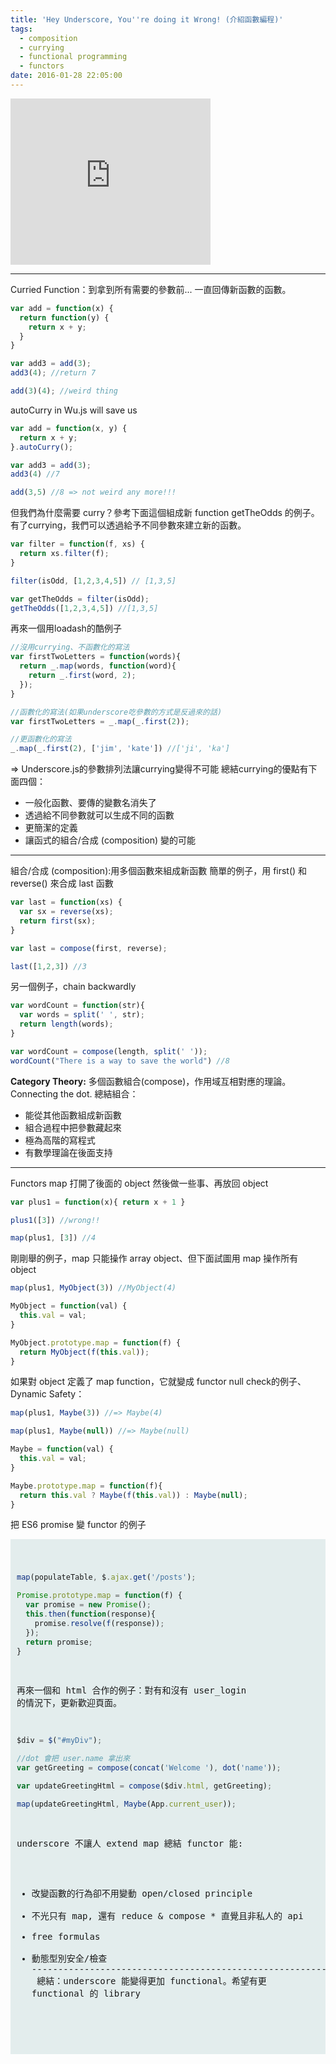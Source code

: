 ```yaml
---
title: 'Hey Underscore, You''re doing it Wrong! (介紹函數編程)'
tags:
  - composition
  - currying
  - functional programming
  - functors
date: 2016-01-28 22:05:00
---
```


<iframe allowfullscreen="" class="YOUTUBE-iframe-video" data-thumbnail-src="https://i.ytimg.com/vi/m3svKOdZijA/0.jpg" frameborder="0" height="266" src="https://www.youtube.com/embed/m3svKOdZijA?feature=player_embedded" width="320"></iframe>

----------------------------------------------------------
Curried Function：到拿到所有需要的參數前... 一直回傳新函數的函數。
```js
var add = function(x) {
  return function(y) {
    return x + y;
  }
}

var add3 = add(3);
add3(4); //return 7

add(3)(4); //weird thing 
``` 
autoCurry in Wu.js will save us 
```js
var add = function(x, y) {
  return x + y;
}.autoCurry();

var add3 = add(3);
add3(4) //7

add(3,5) //8 => not weird any more!!!
``` 
但我們為什麼需要 curry？參考下面這個組成新 function getTheOdds 的例子。 有了currying，我們可以透過給予不同參數來建立新的函數。 
```js
var filter = function(f, xs) {
  return xs.filter(f);
}

filter(isOdd, [1,2,3,4,5]) // [1,3,5]

var getTheOdds = filter(isOdd);
getTheOdds([1,2,3,4,5]) //[1,3,5]
``` 
再來一個用loadash的酷例子 
```js
//沒用currying、不函數化的寫法
var firstTwoLetters = function(words){
  return _.map(words, function(word){
    return _.first(word, 2);
  });
}

//函數化的寫法(如果underscore吃參數的方式是反過來的話)
var firstTwoLetters = _.map(_.first(2));

//更函數化的寫法
_.map(_.first(2), ['jim', 'kate']) //['ji', 'ka'] 
``` 
=> Underscore.js的參數排列法讓currying變得不可能  總結currying的優點有下面四個： 
* 一般化函數、要傳的變數名消失了 
* 透過給不同參數就可以生成不同的函數 
* 更簡潔的定義 
* 讓函式的組合/合成 (composition) 變的可能  
---------------------------------------------------------- 
組合/合成 (composition):用多個函數來組成新函數  簡單的例子，用 first() 和 reverse() 來合成 last 函數 
```js
var last = function(xs) {
  var sx = reverse(xs);
  return first(sx);
}

var last = compose(first, reverse);

last([1,2,3]) //3
``` 
另一個例子，chain backwardly 
```js
var wordCount = function(str){
  var words = split(' ', str);
  return length(words);
}

var wordCount = compose(length, split(' '));
wordCount("There is a way to save the world") //8
``` 
**Category Theory:** 多個函數組合(compose)，作用域互相對應的理論。Connecting the dot.  總結組合：
* 能從其他函數組成新函數 
* 組合過程中把參數藏起來 
* 極為高階的寫程式 
* 有數學理論在後面支持  
------------------------------------------------------------------ 
Functors  map 打開了後面的 object 然後做一些事、再放回 object 
```js
var plus1 = function(x){ return x + 1 }

plus1([3]) //wrong!!

map(plus1, [3]) //4
```
剛剛舉的例子，map 只能操作 array object、但下面試圖用 map 操作所有 object 
```js
map(plus1, MyObject(3)) //MyObject(4)

MyObject = function(val) {
  this.val = val;
}

MyObject.prototype.map = function(f) {
  return MyObject(f(this.val));
}
``` 
如果對 object 定義了 map function，它就變成 functor null check的例子、Dynamic Safety： 
```js
map(plus1, Maybe(3)) //=> Maybe(4)

map(plus1, Maybe(null)) //=> Maybe(null)

Maybe = function(val) {
  this.val = val;
}

Maybe.prototype.map = function(f){
  return this.val ? Maybe(f(this.val)) : Maybe(null);
}
``` 
把 ES6 promise 變 functor 的例子 <pre style="background-color: rgba(0,100,100,0.1); padding: 10px;">
```js
map(populateTable, $.ajax.get('/posts');

Promise.prototype.map = function(f) {
  var promise = new Promise();
  this.then(function(response){
    promise.resolve(f(response));
  });
  return promise;
}
``` 
再來一個和 html 合作的例子：對有和沒有 user_login 的情況下，更新歡迎頁面。 
```js
$div = $("#myDiv");

//dot 會把 user.name 拿出來
var getGreeting = compose(concat('Welcome '), dot('name'));

var updateGreetingHtml = compose($div.html, getGreeting);

map(updateGreetingHtml, Maybe(App.current_user));
``` 
underscore 不讓人 extend map  總結 functor 能: 
* 改變函數的行為卻不用變動 open/closed principle 
* 不光只有 map, 還有 reduce & compose *
直覺且非私人的 api 
* free formulas 
* 動態型別安全/檢查 
------------------------------------------------------------- <space><space>
總結：underscore 能變得更加 functional。希望有更 functional 的 library
